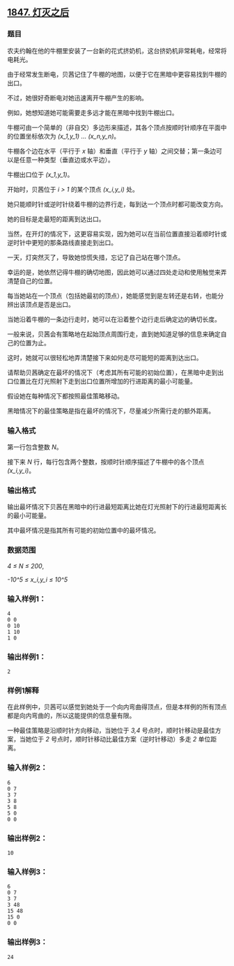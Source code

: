 ## [1847. 灯灭之后](https://www.acwing.com/problem/content/1849/)

### 题目

农夫约翰在他的牛棚里安装了一台新的花式挤奶机，这台挤奶机非常耗电，经常将电耗光。

由于经常发生断电，贝茜记住了牛棚的地图，以便于它在黑暗中更容易找到牛棚的出口。

不过，她很好奇断电对她迅速离开牛棚产生的影响。

例如，她想知道她可能需要走多远才能在黑暗中找到牛棚出口。

牛棚可由一个简单的（非自交）多边形来描述，其各个顶点按顺时针顺序在平面中的位置坐标依次为 *(x_1,y_1) … (x_n,y_n)*。

牛棚各个边在水平（平行于 *x* 轴）和垂直（平行于 *y* 轴）之间交替；第一条边可以是任意一种类型（垂直边或水平边）。

牛棚出口位于 *(x_1,y_1)*。

开始时，贝茜位于 *i > 1* 的某个顶点 *(x_i,y_i)* 处。

她只能顺时针或逆时针绕着牛棚的边界行走，每到达一个顶点时都可能改变方向。

她的目标是走最短的距离到达出口。

当然，在开灯的情况下，这更容易实现，因为她可以在当前位置直接沿着顺时针或逆时针中更短的那条路线直接走到出口。

一天，灯突然灭了，导致她惊慌失措，忘记了自己站在哪个顶点。

幸运的是，她依然记得牛棚的确切地图，因此她可以通过四处走动和使用触觉来弄清楚自己的位置。

每当她站在一个顶点（包括她最初的顶点），她能感觉到是左转还是右转，也能分辨出该顶点是否是出口。

当她沿着牛棚的一条边行走时，她可以在沿着整个边行走后确定边的确切长度。

一般来说，贝茜会有策略地在起始顶点周围行走，直到她知道足够的信息来确定自己的位置为止。

这时，她就可以很轻松地弄清楚接下来如何走尽可能短的距离到达出口。

请帮助贝茜确定在最坏的情况下（考虑其所有可能的初始位置），在黑暗中走到出口位置比在灯光照射下走到出口位置所增加的行进距离的最小可能量。

假设她在每种情况下都按照最佳策略移动。

黑暗情况下的最佳策略是指在最坏的情况下，尽量减少所需行走的额外距离。

### 输入格式

第一行包含整数 *N*。

接下来 *N* 行，每行包含两个整数，按顺时针顺序描述了牛棚中的各个顶点 *(x_i,y_i)*。

### 输出格式

输出最坏情况下贝茜在黑暗中的行进最短距离比她在灯光照射下的行进最短距离长的最小可能量。

其中最坏情况是指其所有可能的初始位置中的最坏情况。

### 数据范围

*4 ≤ N ≤ 200*,

*-10^5 ≤ x_i,y_i ≤ 10^5*

### 输入样例1：

```
4
0 0
0 10
1 10
1 0
```

### 输出样例1：

```
2
```

### 样例1解释

在此样例中，贝茜可以感觉到她处于一个向内弯曲得顶点，但是本样例的所有顶点都是向内弯曲的，所以这能提供的信息量有限。

一种最佳策略是沿顺时针方向移动，当她位于 *3,4* 号点时，顺时针移动是最佳方案，当她位于 *2* 号点时，顺时针移动比最佳方案（逆时针移动）多走 *2* 单位距离。

### 输入样例2：

```
6
0 7
3 7
3 8
5 8
5 0
0 0
```

### 输出样例2：

```
10
```

### 输入样例3：

```
6
0 7
3 7
3 48
15 48
15 0
0 0
```

### 输出样例3：

```
24
```
